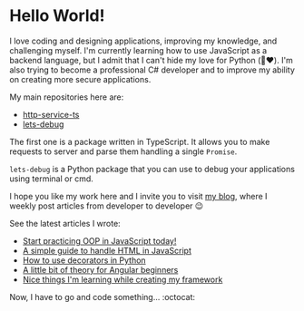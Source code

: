 # Hello World!

I love coding and designing applications, improving my knowledge, and challenging myself. I'm currently learning how to use JavaScript as a backend language, but I admit that I can't hide my love for Python (:see_no_evil::heart:). I'm also trying to become a professional C# developer and to improve my ability on creating more secure applications.

My main repositories here are:

- [http-service-ts](https://github.com/luizfilipezs/http-service-ts)
- [lets-debug](https://github.com/luizfilipezs/lets-debug)

The first one is a package written in TypeScript. It allows you to make requests to server and parse them handling a single `Promise`.

`lets-debug` is a Python package that you can use to debug your applications using terminal or cmd.

I hope you like my work here and I invite you to visit [my blog](https://blogdolipe.com.br), where I weekly post articles from developer to developer :wink:

See the latest articles I wrote:

<!-- HASHNODE:START -->
- [Start practicing OOP in JavaScript today!](https://blogdolipe.com.br/start-practicing-oop-in-javascript-today-ckdmm1zgw05o2zzs1626v5c2a)
- [A simple guide to handle HTML in JavaScript](https://blogdolipe.com.br/a-simple-guide-to-handle-html-in-javascript-ckdef273p0245yss1htzncoaj)
- [How to use decorators in Python](https://blogdolipe.com.br/how-to-use-decorators-in-python-ckdbiqgjg01h759s16hn95tlr)
- [A little bit of theory for Angular beginners](https://blogdolipe.com.br/a-little-bit-of-theory-for-angular-beginners-ckd9tb9dw00a2z2s1a9vf0zuo)
- [Nice things I'm learning while creating my framework](https://blogdolipe.com.br/nice-things-im-learning-while-creating-my-framework-ckd5kbq1200uo5ys19rn9dmm8)
<!-- HASHNODE:END -->

Now, I have to go and code something... :octocat:
